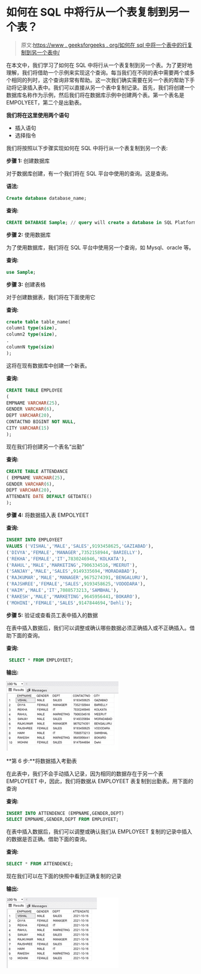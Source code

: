 # 如何在 SQL 中将行从一个表复制到另一个表？

> 原文:[https://www . geeksforgeeks . org/如何在 sql 中将一个表中的行复制到另一个表中/](https://www.geeksforgeeks.org/how-to-copy-rows-from-one-table-to-another-in-sql/)

在本文中，我们学习了如何在 SQL 中将行从一个表复制到另一个表。为了更好地理解，我们将借助一个示例来实现这个查询。每当我们在不同的表中需要两个或多个相同的列时，这个查询非常有帮助。这一次我们确实需要在另一个表的帮助下手动将记录插入表中。我们可以直接从另一个表中复制记录。首先，我们将创建一个数据库名称作为示例，然后我们将在数据库示例中创建两个表。第一个表名是 EMPOLYEET，第二个是出勤表。

**我们将在这里使用两个语句**

*   插入语句
*   选择指令

我们将按照以下步骤实现如何在 SQL 中将行从一个表复制到另一个表:

**步骤 1:** 创建数据库

对于数据库创建，有一个我们将在 SQL 平台中使用的查询。这是查询。

**语法:**

```sql
Create database database_name; 
```

**查询:**

```sql
CREATE DATABASE Sample; // query will create a database in SQL Platform 
```

**步骤 2:** 使用数据库

为了使用数据库，我们将在 SQL 平台中使用另一个查询，如 Mysql、oracle 等。

**查询:**

```sql
use Sample;  
```

**步骤 3:** 创建表格

对于创建数据表，我们将在下面使用它

**查询:**

```sql
create table table_name(
column1 type(size),
column2 type(size),
.
columnN type(size)
); 
```

这将在现有数据库中创建一个新表。

**查询:**

```sql
CREATE TABLE EMPLOYEE
(
EMPNAME VARCHAR(25),
GENDER VARCHAR(6),
DEPT VARCHAR(20),
CONTACTNO BIGINT NOT NULL,
CITY VARCHAR(15)
); 
```

现在我们将创建另一个表名“出勤”

**查询:**

```sql
CREATE TABLE ATTENDANCE
( EMPNAME VARCHAR(25),
GENDER VARCHAR(6),
DEPT VARCHAR(20),
ATTENDATE DATE DEFAULT GETDATE()
); 
```

**步骤 4:** 将数据插入表 EMPOLYEET

**查询:**

```sql
INSERT INTO EMPLOYEET
VALUES ('VISHAL','MALE','SALES',9193458625,'GAZIABAD'),
('DIVYA','FEMALE','MANAGER',7352158944,'BARIELLY'),
('REKHA','FEMALE','IT',7830246946,'KOLKATA'),
('RAHUL','MALE','MARKETING',7906334516,'MEERUT'),
('SANJAY','MALE','SALES',9149335694,'MORADABAD'),
('RAJKUMAR','MALE','MANAGER',9675274391,'BENGALURU'),
('RAJSHREE','FEMALE','SALES',9193458625,'VODODARA'),
('HAIM','MALE','IT',7088573213,'SAMBHAL'),
('RAKESH','MALE','MARKETING',9645956441,'BOKARO'),
('MOHINI','FEMALE','SALES',9147844694,'Dehli'); 
```

**步骤 5:** 验证或查看员工表中插入的数据

在表中插入数据后，我们可以调整或确认哪些数据必须正确插入或不正确插入。借助下面的查询。

**查询:**

```sql
 SELECT * FROM EMPLOYEET; 
```

**输出:**

![](img/1059f448c2640dea397c57f3fe02a2d6.png)

**第 6 步:**将数据插入考勤表

在此表中，我们不会手动插入记录，因为相同的数据存在于另一个表 EMPLOYEET 中，因此，我们将数据从 EMPLOYEET 表复制到出勤表。用下面的查询

**查询:**

```sql
INSERT INTO ATTENDENCE (EMPNAME,GENDER,DEPT)
SELECT EMPNAME,GENDER,DEPT FROM EMPLOYEET; 
```

在表中插入数据后，我们可以调整或确认我们从 EMPLOYEET 复制的记录中插入的数据是否正确。借助下面的查询。

**查询:**

```sql
SELECT * FROM ATTENDENCE;
```

现在我们可以在下面的快照中看到正确复制的记录

**输出:**

![](img/1dbab716c297af1970a1bea94b0328a5.png)